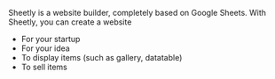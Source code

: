 Sheetly is a website builder, completely based on Google Sheets. With Sheetly, you can create a website

- For your startup
- For your idea
- To display items (such as gallery, datatable)
- To sell items